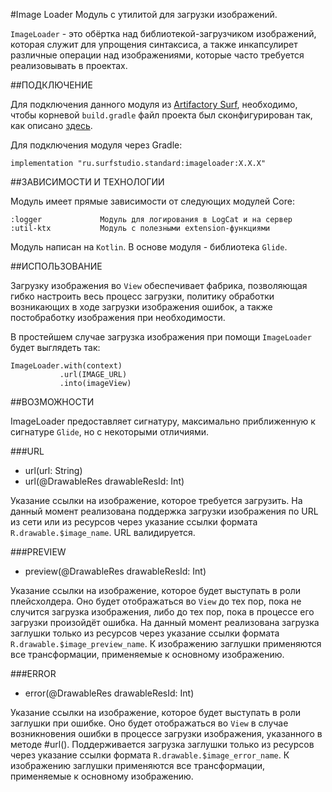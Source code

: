 #Image Loader
Модуль с утилитой для загрузки изображений.

`ImageLoader` - это обёртка над библиотекой-загрузчиком изображений, которая служит для упрощения 
синтаксиса, а также инкапсулирет различные операции над изображениями, которые часто требуется
реализовывать в проектах.

##ПОДКЛЮЧЕНИЕ

Для подключения данного модуля из [Artifactory Surf](http://artifactory.surfstudio.ru), необходимо, 
чтобы корневой `build.gradle` файл проекта был сконфигурирован так, как описано 
[здесь](https://bitbucket.org/surfstudio/android-standard/overview).
  
Для подключения модуля через Gradle:

    implementation "ru.surfstudio.standard:imageloader:X.X.X"

##ЗАВИСИМОСТИ И ТЕХНОЛОГИИ

Модуль имеет прямые зависимости от следующих модулей Core:

    :logger             Модуль для логирования в LogCat и на сервер
    :util-ktx           Модуль с полезными extension-функциями

Модуль написан на `Kotlin`. В основе модуля - библиотека `Glide`.

##ИСПОЛЬЗОВАНИЕ

Загрузку изображения во `View` обеспечивает фабрика, позволяющая гибко настроить весь процесс загрузки,
политику обработки возникающих в ходе загрузки изображения ошибок, а также постобработку изображения 
при необходимости.

В простейшем случае загрузка изображения при помощи `ImageLoader` будет выглядеть так:

    ImageLoader.with(context)
               .url(IMAGE_URL)
               .into(imageView)

##ВОЗМОЖНОСТИ

ImageLoader предоставляет сигнатуру, максимально приближенную к сигнатуре `Glide`, но с некоторыми 
отличиями.

###URL
* url(url: String)
* url(@DrawableRes drawableResId: Int)
    
Указание ссылки на изображение, которое требуется загрузить. На данный момент реализована поддержка 
загрузки изображения по URL из сети или из ресурсов через указание ссылки формата 
`R.drawable.$image_name`. URL валидируется.

###PREVIEW
* preview(@DrawableRes drawableResId: Int)

Указание ссылки на изображение, которое будет выступать в роли плейсхолдера. Оно будет отображаться 
во `View` до тех пор, пока не случится загрузка изображения, либо до тех пор, пока в процессе его 
загрузки произойдёт ошибка. На данный момент реализована загрузка заглушки только из ресурсов через
указание ссылки формата `R.drawable.$image_preview_name`. К изображению заглушки применяются все 
трансформации, применяемые к основному изображению.

###ERROR
* error(@DrawableRes drawableResId: Int)

Указание ссылки на изображение, которое будет выступать в роли заглушки при ошибке. Оно будет 
отображаться во `View` в случае возникновения ошибки в процессе загрузки изображения, указанного в 
методе #url(). Поддерживается загрузка заглушки только из ресурсов через указание ссылки формата 
`R.drawable.$image_error_name`. К изображению заглушки применяются все трансформации, применяемые 
к основному изображению.